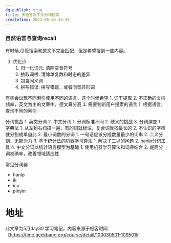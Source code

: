 ```yaml
---
dg-publish: true
title: 多语言及中文分词检索
createTime: 2023-05-30 23:40  
---
```


### 自然语言与查询recall

有时候,尽管搜索和原文不完全匹配，但是希望搜到一些内容。
1. 优化点
	1. 归一化词元: 清除变音符号
	2. 抽取词根: 清除单复数和时态的差异
	3. 包含同义词
	4. 拼写错误: 拼写错误，或者同音异形词

有些会出现不同索引使用不同的语言，这个时候希望
	1. 词干提取
	2. 不正确的文档频率，英文为主的文章中，德文算分高
	3. 需要判断用户搜索的语言
		1. 根据语言，查询不同的索引

 分词挑战
	 1. 英文分词
	 2. 中文分词
		 1. 分词标准不同
		 2. 歧义的挑战
		 3. 分词演变
			 1. 字典法
				 1. 从左到右扫描一遍，有的词就标注，复合词就找最长的
				 2. 不认识的字串就分割成单自此
			 2. 最小词数的分词
				 1. 一句话应该分成数量最少的词串
				 2. 二义分割，无能为力
			 3. 基于统计法的机器学习算法
				 1. 解决了二以的问题
				 2. hanlp分词工具
			 4. 中文分词以统计语言模型为基础
				 1. 使用机器学习算法和词典结合
				 2. 提高分词准确率，改善领域适应性
		
常见分词器：

- hanlp
- ik
- icu
- pinyin


# 地址

此文章为5月day30 学习笔记，内容来源于极客时间《https://time.geekbang.org/course/detail/100030501-109501》
